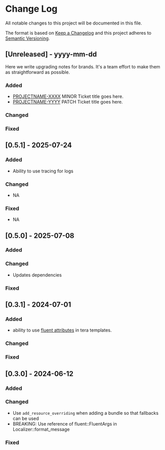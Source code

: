 # Change Log
All notable changes to this project will be documented in this file.

The format is based on [Keep a Changelog](http://keepachangelog.com/)
and this project adheres to [Semantic Versioning](http://semver.org/).

## [Unreleased] - yyyy-mm-dd

Here we write upgrading notes for brands. It's a team effort to make them as
straightforward as possible.

### Added
- [PROJECTNAME-XXXX](http://tickets.projectname.com/browse/PROJECTNAME-XXXX)
  MINOR Ticket title goes here.
- [PROJECTNAME-YYYY](http://tickets.projectname.com/browse/PROJECTNAME-YYYY)
  PATCH Ticket title goes here.

### Changed

### Fixed

## [0.5.1] - 2025-07-24

### Added
- Ability to use tracing for logs

### Changed
- NA

### Fixed
- NA

## [0.5.0] - 2025-07-08

### Added

### Changed
- Updates dependencies

### Fixed

## [0.3.1] - 2024-07-01

### Added
- ability to use [fluent attributes](https://projectfluent.org/fluent/guide/attributes.html) in tera templates.

### Changed

### Fixed

## [0.3.0] - 2024-06-12

### Added

### Changed
 - Use `add_resource_overriding` when adding a bundle so that fallbacks can be used
 - BREAKING: Use reference of fluent::FluentArgs in Localizer::format_message

### Fixed
